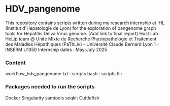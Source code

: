 # HDV_pangenome
This repository contains scripts written during my research internship at IHL (Institut d'Hepatologie de Lyon) for the exploration of pangenome graph tools for Hepatitis Delva Virus genome.
(Add link to final report)
Host Lab : HeLip team @ Unité Mixte de Recherche Physiopathologie et Traitement des Maladies Hépathiques (PaThLiv) - Université Claude Bernard Lyon 1 - INSERM U1350
Internship dates : May-July 2025

### Content

workflow_hdv_pangenome.txt : 
scripts bash :
scripts R :

### Packages needed to run the scripts

Docker
Singularity
samtools
seqkit
Cuttlefish


